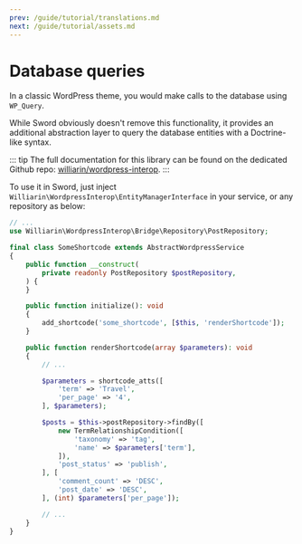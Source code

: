 ```yaml
---
prev: /guide/tutorial/translations.md
next: /guide/tutorial/assets.md
---
```


# Database queries

In a classic WordPress theme, you would make calls to the database using `WP_Query`.

While Sword obviously doesn't remove this functionality, it provides an additional abstraction layer to
query the database entities with a Doctrine-like syntax.

::: tip
The full documentation for this library can be found on the dedicated Github repo:
[williarin/wordpress-interop](https://github.com/williarin/wordpress-interop).
:::

To use it in Sword, just inject `Williarin\WordpressInterop\EntityManagerInterface` in your service, or any repository as below:

```php
// ...
use Williarin\WordpressInterop\Bridge\Repository\PostRepository;

final class SomeShortcode extends AbstractWordpressService
{
    public function __construct(
        private readonly PostRepository $postRepository,
    ) {
    }

    public function initialize(): void
    {
        add_shortcode('some_shortcode', [$this, 'renderShortcode']);
    }

    public function renderShortcode(array $parameters): void
    {
        // ...

        $parameters = shortcode_atts([
            'term' => 'Travel',
            'per_page' => '4',
        ], $parameters);

        $posts = $this->postRepository->findBy([
            new TermRelationshipCondition([
                'taxonomy' => 'tag',
                'name' => $parameters['term'],
            ]),
            'post_status' => 'publish',
        ], [
            'comment_count' => 'DESC',
            'post_date' => 'DESC',
        ], (int) $parameters['per_page']);

        // ...
    }
}
```
